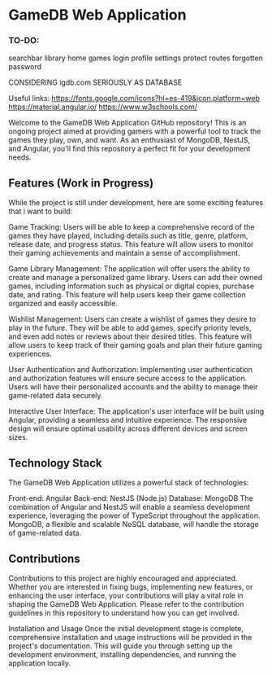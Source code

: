 # GameDB Web Application

### TO-DO:

searchbar
library
home
games
login
profile
settings
protect routes
forgotten password

CONSIDERING igdb.com SERIOUSLY AS DATABASE

Useful links:
https://fonts.google.com/icons?hl=es-419&icon.platform=web
https://material.angular.io/
https://www.w3schools.com/


Welcome to the GameDB Web Application GitHub repository! This is an ongoing project aimed at providing gamers with a powerful tool to track the games they play, own, and want. As an enthusiast of MongoDB, NestJS, and Angular, you'll find this repository a perfect fit for your development needs.

## Features (Work in Progress)
While the project is still under development, here are some exciting features that i want to build:

Game Tracking: Users will be able to keep a comprehensive record of the games they have played, including details such as title, genre, platform, release date, and progress status. This feature will allow users to monitor their gaming achievements and maintain a sense of accomplishment.

Game Library Management: The application will offer users the ability to create and manage a personalized game library. Users can add their owned games, including information such as physical or digital copies, purchase date, and rating. This feature will help users keep their game collection organized and easily accessible.

Wishlist Management: Users can create a wishlist of games they desire to play in the future. They will be able to add games, specify priority levels, and even add notes or reviews about their desired titles. This feature will allow users to keep track of their gaming goals and plan their future gaming experiences.

User Authentication and Authorization: Implementing user authentication and authorization features will ensure secure access to the application. Users will have their personalized accounts and the ability to manage their game-related data securely.

Interactive User Interface: The application's user interface will be built using Angular, providing a seamless and intuitive experience. The responsive design will ensure optimal usability across different devices and screen sizes.

## Technology Stack
The GameDB Web Application utilizes a powerful stack of technologies:

Front-end: Angular
Back-end: NestJS (Node.js)
Database: MongoDB
The combination of Angular and NestJS will enable a seamless development experience, leveraging the power of TypeScript throughout the application. MongoDB, a flexible and scalable NoSQL database, will handle the storage of game-related data.

## Contributions
Contributions to this project are highly encouraged and appreciated. Whether you are interested in fixing bugs, implementing new features, or enhancing the user interface, your contributions will play a vital role in shaping the GameDB Web Application. Please refer to the contribution guidelines in this repository to understand how you can get involved.

Installation and Usage
Once the initial development stage is complete, comprehensive installation and usage instructions will be provided in the project's documentation. This will guide you through setting up the development environment, installing dependencies, and running the application locally.
